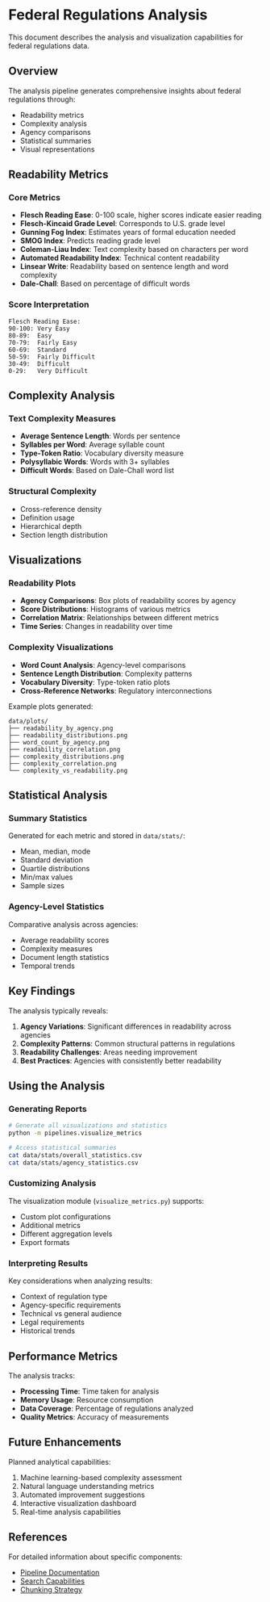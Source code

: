 # Federal Regulations Analysis

This document describes the analysis and visualization capabilities for federal regulations data.

## Overview

The analysis pipeline generates comprehensive insights about federal regulations through:
- Readability metrics
- Complexity analysis
- Agency comparisons
- Statistical summaries
- Visual representations

## Readability Metrics

### Core Metrics
- **Flesch Reading Ease**: 0-100 scale, higher scores indicate easier reading
- **Flesch-Kincaid Grade Level**: Corresponds to U.S. grade level
- **Gunning Fog Index**: Estimates years of formal education needed
- **SMOG Index**: Predicts reading grade level
- **Coleman-Liau Index**: Text complexity based on characters per word
- **Automated Readability Index**: Technical content readability
- **Linsear Write**: Readability based on sentence length and word complexity
- **Dale-Chall**: Based on percentage of difficult words

### Score Interpretation
```
Flesch Reading Ease:
90-100: Very Easy
80-89:  Easy
70-79:  Fairly Easy
60-69:  Standard
50-59:  Fairly Difficult
30-49:  Difficult
0-29:   Very Difficult
```

## Complexity Analysis

### Text Complexity Measures
- **Average Sentence Length**: Words per sentence
- **Syllables per Word**: Average syllable count
- **Type-Token Ratio**: Vocabulary diversity measure
- **Polysyllabic Words**: Words with 3+ syllables
- **Difficult Words**: Based on Dale-Chall word list

### Structural Complexity
- Cross-reference density
- Definition usage
- Hierarchical depth
- Section length distribution

## Visualizations

### Readability Plots
- **Agency Comparisons**: Box plots of readability scores by agency
- **Score Distributions**: Histograms of various metrics
- **Correlation Matrix**: Relationships between different metrics
- **Time Series**: Changes in readability over time

### Complexity Visualizations
- **Word Count Analysis**: Agency-level comparisons
- **Sentence Length Distribution**: Complexity patterns
- **Vocabulary Diversity**: Type-token ratio plots
- **Cross-Reference Networks**: Regulatory interconnections

Example plots generated:
```
data/plots/
├── readability_by_agency.png
├── readability_distributions.png
├── word_count_by_agency.png
├── readability_correlation.png
├── complexity_distributions.png
├── complexity_correlation.png
└── complexity_vs_readability.png
```

## Statistical Analysis

### Summary Statistics
Generated for each metric and stored in `data/stats/`:
- Mean, median, mode
- Standard deviation
- Quartile distributions
- Min/max values
- Sample sizes

### Agency-Level Statistics
Comparative analysis across agencies:
- Average readability scores
- Complexity measures
- Document length statistics
- Temporal trends

## Key Findings

The analysis typically reveals:
1. **Agency Variations**: Significant differences in readability across agencies
2. **Complexity Patterns**: Common structural patterns in regulations
3. **Readability Challenges**: Areas needing improvement
4. **Best Practices**: Agencies with consistently better readability

## Using the Analysis

### Generating Reports
```bash
# Generate all visualizations and statistics
python -m pipelines.visualize_metrics

# Access statistical summaries
cat data/stats/overall_statistics.csv
cat data/stats/agency_statistics.csv
```

### Customizing Analysis
The visualization module (`visualize_metrics.py`) supports:
- Custom plot configurations
- Additional metrics
- Different aggregation levels
- Export formats

### Interpreting Results
Key considerations when analyzing results:
- Context of regulation type
- Agency-specific requirements
- Technical vs general audience
- Legal requirements
- Historical trends

## Performance Metrics

The analysis tracks:
- **Processing Time**: Time taken for analysis
- **Memory Usage**: Resource consumption
- **Data Coverage**: Percentage of regulations analyzed
- **Quality Metrics**: Accuracy of measurements

## Future Enhancements

Planned analytical capabilities:
1. Machine learning-based complexity assessment
2. Natural language understanding metrics
3. Automated improvement suggestions
4. Interactive visualization dashboard
5. Real-time analysis capabilities

## References

For detailed information about specific components:
- [Pipeline Documentation](Pipeline.md)
- [Search Capabilities](Search.md)
- [Chunking Strategy](Chunking.md) 